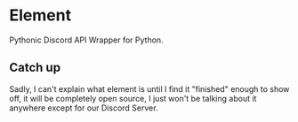 # Element
Pythonic Discord API Wrapper for Python.

## Catch up
Sadly, I can't explain what element is until I find it "finished" enough to show off, it will be completely open source, I just won't be talking about it anywhere except for our Discord Server.
